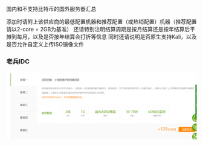 国内和不支持比特币的国外服务器汇总

添加时请附上该供应商的最低配置机器和推荐配置（或热销配置）机器（推荐配置请以2-core + 2GB为基准）
还请特别注明结算周期是按月结算还是按年结算后平摊到每月，以及是否按年结算会打折等信息
同时还请说明是否原生支持Kali，以及是否允许自定义上传ISO镜像文件

### 老兵IDC

![](assets/images/2022-04-02-21-47-11.png)